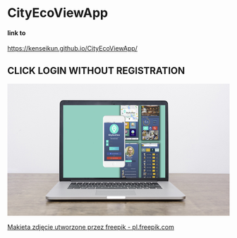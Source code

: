 # CityEcoViewApp

#### link to
https://kenseikun.github.io/CityEcoViewApp/

## CLICK LOGIN WITHOUT REGISTRATION


<img src="images/mockup.jpg" height="300">

<a href='https://pl.freepik.com/zdjecia/makieta'>Makieta zdjęcie utworzone przez freepik - pl.freepik.com</a>
